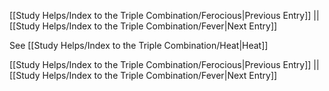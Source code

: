 [[Study Helps/Index to the Triple Combination/Ferocious|Previous Entry]]  ||  [[Study Helps/Index to the Triple Combination/Fever|Next Entry]]

 See [[Study Helps/Index to the Triple Combination/Heat|Heat]]

[[Study Helps/Index to the Triple Combination/Ferocious|Previous Entry]]  ||  [[Study Helps/Index to the Triple Combination/Fever|Next Entry]]